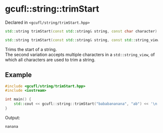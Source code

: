 # gcufl::string::trimStart
Declared in `<gcufl/string/trimStart.hpp>`
```cpp
std::string trimStart(const std::string& string, const char character) noexcept;

std::string trimStart(const std::string& string, const std::string_view characters) noexcept;
```
Trims the start of a string.
<br/>
The second variation accepts multiple characters in a `std::string_view`, of which all characters are used to trim a string.
## Example
```cpp
#include <gcufl/string/trimStart.hpp>
#include <iostream>

int main() {
	std::cout << gcufl::string::trimStart("bababananana", "ab") << '\n';
}
```
Output:
```
nanana
```
